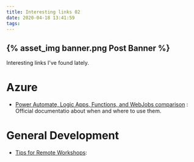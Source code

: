 ```yaml
---
title: Interesting links 02
date: 2020-04-18 13:41:59
tags:
---
```


{% asset_img banner.png Post Banner %}
---

Interesting links I've found lately.

# Azure

- [Power Automate, Logic Apps, Functions, and WebJobs comparison](https://docs.microsoft.com/en-us/azure/azure-functions/functions-compare-logic-apps-ms-flow-webjobs) : Official documentatio about when and where to use them.

# General Development

- [Tips for Remote Workshops](https://brianilland.me/2020/04/16/tips-for-running-remote-discovery-workshops-during-a-pandemic/): 